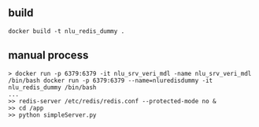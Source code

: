 
## build
`docker build -t nlu_redis_dummy .`

## manual process

```
> docker run -p 6379:6379 -it nlu_srv_veri_mdl -name nlu_srv_veri_mdl /bin/bash docker run -p 6379:6379 --name=nluredisdummy -it nlu_redis_dummy /bin/bash
...
>> redis-server /etc/redis/redis.conf --protected-mode no &
>> cd /app
>> python simpleServer.py
```